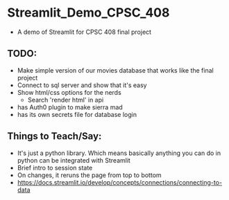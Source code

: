 # Streamlit_Demo_CPSC_408
- A demo of Streamlit for CPSC 408 final project
## TODO:
- Make simple version of our movies database that works like the final project
- Connect to sql server and show that it's easy
- Show html/css options for the nerds
    - Search 'render html' in api
- has Auth0 plugin to make sierra mad
- has its own secrets file for database login
## Things to Teach/Say:
- It's just a python library. Which means basically anything you can do in python can be integrated with Streamlit
- Brief intro to session state
- On changes, it reruns the page from top to bottom
- https://docs.streamlit.io/develop/concepts/connections/connecting-to-data